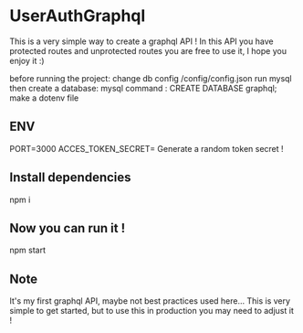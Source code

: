 # UserAuthGraphql
This is a very simple way to create a graphql API !
In this API you have protected routes and unprotected routes
you are free to use it, I hope you enjoy it :)


before running the project:
    change db config /config/config.json
    run mysql then create a database:
        mysql command : CREATE DATABASE graphql;
    make a dotenv file

## ENV
PORT=3000
ACCES_TOKEN_SECRET= Generate a random token secret !

## Install dependencies
npm i

## Now you can run it !
npm start

## Note
It's my first graphql API, maybe not best practices used here...
This is very simple to get started, but to use this in production you may need to adjust it !